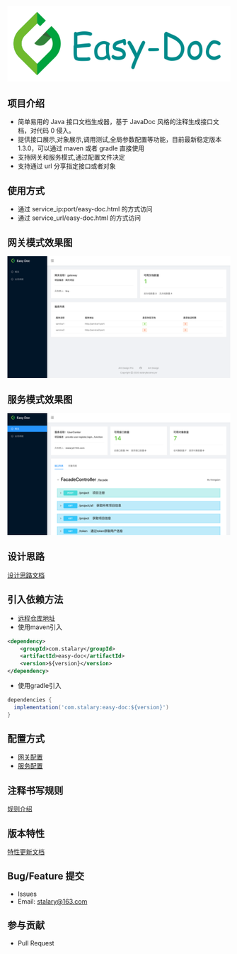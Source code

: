 ![logo](img/logo.png)

## 项目介绍
- 简单易用的 Java 接口文档生成器，基于 JavaDoc 风格的注释生成接口文档，对代码 0 侵入。
- 提供接口展示,对象展示,调用测试,全局参数配置等功能，目前最新稳定版本1.3.0，可以通过 maven 或者 gradle 直接使用
- 支持网关和服务模式,通过配置文件决定
- 支持通过 url 分享指定接口或者对象

## 使用方式
- 通过 service_ip:port/easy-doc.html 的方式访问
- 通过 service_url/easy-doc.html 的方式访问

## 网关模式效果图
![gateway](img/网关模式.png)

## 服务模式效果图
![service](img/服务模式.png)

## 设计思路
[设计思路文档](doc/design.md)

## 引入依赖方法
- [远程仓库地址](https://mvnrepository.com/artifact/com.stalary/easy-doc)
- 使用maven引入
```xml
<dependency>
    <groupId>com.stalary</groupId>
    <artifactId>easy-doc</artifactId>
    <version>${version}</version>
</dependency>
```
- 使用gradle引入
```groovy
dependencies {
  implementation('com.stalary:easy-doc:${version}')	
}
```

## 配置方式
- [网关配置](doc/gateway.md)
- [服务配置](doc/service.md)

## 注释书写规则
[规则介绍](doc/rule.md)

## 版本特性
[特性更新文档](doc/feature.md)

## Bug/Feature 提交
- Issues
- Email: stalary@163.com

## 参与贡献
- Pull Request